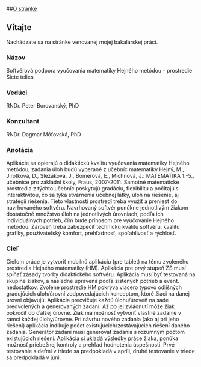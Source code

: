 ##[O stránke](#Názov)
## <a name="about"></a>Vítajte

Nachádzate sa na stránke venovanej mojej bakalárskej práci.

### Názov

Softvérová podpora vyučovania matematiky Hejného metódou - prostredie Siete telies

### Vedúci
RNDr. Peter Borovanský, PhD

### Konzultant
RNDr. Dagmar Môťovská, PhD


### Anotácia

Aplikácie sa opierajú o didaktickú kvalitu vyučovania matematiky Hejného
metódou, zadania úloh budú vyberané z učebníc matematiky Hejný, M.,
Jirotková, D., Slezáková, J., Bomerová, E., Michnová, J.: MATEMATIKA
1.-5., učebnice pro základní školy, Fraus, 2007-2011. Samotné matematické
prostredia z týchto učebníc poskytujú gradáciu, flexibilitu a počítajú
s interaktivitou, čo sa týka stvárnenia učebnej látky, úloh na riešenie,
aj stratégií riešenia. Tieto vlastnosti prostredí treba využiť a preniesť
do navrhovaného softvéru. Navrhovaný softvér ponúkne jednotlivým žiakom
dostatočné množstvo úloh na jednotlivých úrovniach, podľa ich individuálnych
potrieb, čím bude prínosom pre vyučovanie Hejného metódou. Zároveň treba
zabezpečiť technickú kvalitu softvéru, kvalitu grafiky, používateľský komfort,
prehľadnosť, spoľahlivosť a rýchlosť.

### Cieľ
Cieľom práce je vytvoriť mobilnú aplikáciu (pre tablet) na tému zvoleného
prostredia Hejného matematiky (HM). Aplikácia pre prvý stupeň ZŠ
musí spĺňať zásady tvorby didaktického softvéru. Aplikácia musí byť
testovaná na skupine žiakov, a následne upravená podľa zistených potrieb
a event. nedostatkov. Zvolené prostredie HM pokrýva viacero typovo
odlišných gradujúcich úloh/úrovní zodpovedajúcich konceptom, ktoré žiaci
na danej úrovni objavujú. Aplikácia precvičuje každú úlohu/úroveň na sade
predvolených a generovaných zadaní. Až po jej zvládnutí môže žiak pokročiť
do ďalšej úrovne. Žiak má možnosť vytvoriť vlastné zadanie v rámci
každej úlohy/úrovne. Pri návrhu nového zadania (ako aj pri jeho riešení)
aplikácia indikuje počet existujúcich/zostávajúcich riešení daného zadania.
Generátor zadaní musí generovať zadania s rozumným počtom existujúcich
riešení. Aplikácia si ukladá výsledky práce žiaka, ponúka možnosť priebežnej
kontroly a prehľad hodnotenia úspešnosti. Prvé testovanie s deťmi v triede sa
predpokladá v apríli, druhé testovanie v triede sa predpokladá v júni.

